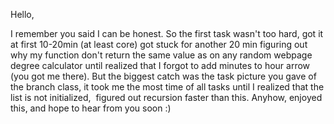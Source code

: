 Hello,

I remember you said I can be honest. So the first task wasn't too hard, got it at first 10-20min (at least core) got stuck for another 20 min figuring out why my function don't return the same value as on any random webpage degree calculator until realized that I forgot to add minutes to hour arrow (you got me there). But the biggest catch was the task picture you gave of the branch class, it took me the most time of all tasks until I realized that the list is not initialized,  figured out recursion faster than this.
Anyhow, enjoyed this, and hope to hear from you soon :)
